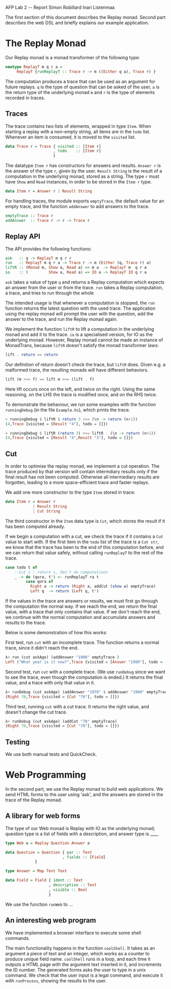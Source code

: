 AFP Lab 2 -- Report
Simon Robillard
Inari Listenmaa

The first section of this document describes the Replay monad.
Second part describes the web DSL and briefly explains our example application.

# The Replay Monad

Our Replay monad is a monad transformer of the following type:

```haskell
newtype ReplayT m q r a = 
     ReplayT {runReplayT :: Trace r -> m ((Either q a), Trace r) }
```

The computation produces a trace that can be used as an argument 
for future replays. 
`q` is the type of question that can be asked of the user,
`a` is the return type of the underlying monad `m` and 
`r` is the type of elements recorded in traces.

## Traces

The trace contains two lists of elements, wrapped in type `Item`.
When starting a replay with a non-empty string, all items are in
the `todo` list. Whenever an item is consumed, it is moved to the 
`visited` list.

```haskell
data Trace r = Trace { visited :: [Item r]
                     , todo    :: [Item r]   
                     }
```

The datatype `Item r` has constructors for answers and results.
`Answer r` is the answer of the type `r`, given by the user.
`Result String` is the result of a computation in the underlying monad,
stored as a string. The type `r` must have `Show` and `Read`
instances, in order to be stored in the `Item r` type.

```haskell
data Item r = Answer r | Result String
```

For handling traces, the module exports `emptyTrace`, the default
value for an empty trace, and the function `addAnswer` to add answers
to the trace.


```haskell
emptyTrace :: Trace r
addAnswer  :: Trace r -> r -> Trace r
```

## Replay API

The API provides the following functions:

```haskell
ask   :: q -> ReplayT m q r r
run   :: ReplayT m q r a -> Trace r -> m (Either (q, Trace r) a)
liftR :: (Monad m, Show a, Read a) => m a  -> ReplayT m  q r a
io    :: (         Show a, Read a) => IO a -> ReplayT IO q r a
```

`ask` takes a value of type `q` and returns a Replay computation which
expects an answer from the user or from the trace.
`run` takes a Replay computation, a trace, and tries to run through
the whole 

The intended usage is that whenever a computation is stopped,
the `run` function returns the latest question with the used trace.
The application using the replay monad will prompt the user with the
question, add the answer to the trace, and run the Replay monad again.

We implement the function `liftR` to lift a computation in the underlying monad
and add it to the trace. `io` is a specialised version, for IO as the
underlying monad.
However, Replay monad cannot be made an instance of
MonadTrans, because `liftR` doesn't satisfy the monad transformer laws: 


```haskell
lift . return == return
```

Our definition of return doesn't check the trace, but `liftR`
does. Given e.g. a malformed trace, the resulting monads will
have different behaviors.

```haskell
lift (m >>= f) == lift m >>= (lift . f)
```

Here lift occurs once  on the left, and twice on the right.
Using the same reasoning, on the LHS the trace is modified once, 
and on the RHS twice.

To demonstrate the behaviour, we run some examples with the function 
`runningDebug` (in the file `Example.hs`), which prints the trace.

```haskell 
> runningDebug $ liftR $ return 3 >>= (\n -> return (n+1))
(4,Trace {visited = [Result "4"], todo = []})

> runningDebug $ liftR (return 3) >>= liftR . (\n -> return (n+1))
(4,Trace {visited = [Result "4",Result "3"], todo = []})

```

## Cut

In order to optimise the replay monad, we implement a cut operation.
The trace produced by that version will contain intermdiary results
only if the final result has not been computed. 
Otherwise all intermediary results are forgotten, leading to a more 
space-efficient trace and faster replays.

We add one more constructor to the type `Item` stored in trace:

```haskell
data Item r = Answer r
            | Result String
            | Cut String
```


The third constructor in the `Item` data type is `Cut`, 
which stores the result if it has been computed already.

If we begin a computation with a cut, we check the trace if it
contains a `Cut` value to start with.
If the first item in the `todo` list of the trace is a `Cut str`,
we know that the trace has been to the end of this computation before,
and we can return that value safely, without calling `runReplayT` to
the rest of the trace.

```haskell
case todo t of 
    --Cut s : return s, don't do computations
    _ -> do (qora, t') <- runReplayT ra t
         case qora of
           Right a -> return (Right a, addCut (show a) emptyTrace)
           Left q  -> return (Left q, t')
```

If the values in the trace are answers or results, we must first go
through the computation the normal way. If we reach the end, we return
the final value, with a trace that only contains that value.
If we don't reach the end, we continue with the normal computation and
accumulate answers and results to the trace.


Below is some demonstration of how this works:

First test, run `cut` with an incomplete trace. The function
returns a normal trace, since it didn't reach the end.

```haskell
λ> run (cut askAge) (addAnswer "1900" emptyTrace )
Left ("What year is it now?",Trace {visited = [Answer "1900"], todo = []})
```

Second test, run `cut` with a complete trace. (We use `runDebug` since
we want to see the trace, even though the computation is ended.) It
returns the final value, and a trace with only that value in it.

```haskell
λ> runDebug (cut askAge) (addAnswer "1970" $ addAnswer "1900" emptyTrace )
(Right 70,Trace {visited = [Cut "70"], todo = []})
```

Third test, running `cut` with a cut trace. It returns the right
value, and doesn't change the cut trace.

```haskell
λ> runDebug (cut askAge) (addCut "70" emptyTrace)
(Right 70,Trace {visited = [Cut "70"], todo = []})
```

## Testing

We use both manual tests and QuickCheck.


# Web Programming


In the second part, we use the Replay monad to build web applications.
We send HTML forms to the user using 'ask', and the answers are stored 
in the trace of the Replay monad.

## A library for web forms

The type of our Web monad is Replay with IO as the underlying monad;
question type is a list of fields with a description, and
answer type is ____


```haskell
type Web a = Replay Question Answer a

data Question = Question { par :: Text 
                         , fields :: [Field]
			 }

type Answer = Map Text Text

data Field = Field { ident :: Text
                   , description :: Text
                   , visible :: Bool
                   }
```

We use the function `runWeb` to ...


## An interesting web program

We have implemented a browser interface to execute some shell
commands.

The main functionality happens in the function `coolShell`.
It takes as an argument a piece of text and an integer, which works as
a counter to produce unique field name. 
`coolShell` runs in a loop, and each time it outputs a HTML page with
the argument text inserted in it, and increments the ID number. 
The generated forms asks the user to type in a unix command.
We check that the user input is a legal command, and execute it with
`runProcess`, showing the results to the user.
